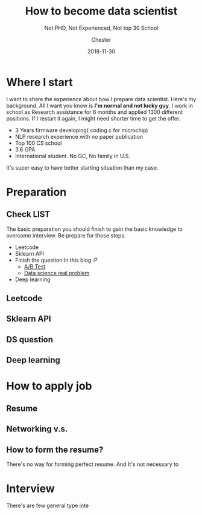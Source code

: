 ﻿---
layout:     post
title:      How to become data scientist
subtitle:   Not PHD, Not Experienced, Not top 30 School
date:       2018-11-30
author:    Chester
header-img: img/failure.jpg
catalog: true
tags:
    - Job
---
# Where I start
I want to share the experience about how I prepare data scientist. Here's my background. All I want you know is **I'm normal and not lucky guy**. I work in school as Research assistance for 6 months and applied 1300 different positions. If I restart it again, I might need shorter time to get the offer.

 - 3 Years firmware developing( coding c for microchip)
 - NLP research experience with no paper publication
 - Top 100 CS school
 - 3.6 GPA 
 - International student. No GC, No family in U.S.
 
 It's super easy to have better starting situation than my case.
 
# Preparation


## Check LIST
The basic preparation you should finish to gain the basic knowledge to overcome interview. Be prepare for those steps. 
- Leetcode 
- Sklearn API
- Finish the question In this blog :P
	- [A/B Test](https://chesterhsieh.github.io/2018/11/09/ABTest/)
	- [Data science real problem](https://chesterhsieh.github.io/2018/11/20/DS-Question-Collection/)
- Deep learning

## Leetcode
## Sklearn API
## DS question
## Deep learning

# How to apply job
## Resume 

## Networking v.s.


## How to form the resume?
There's no way for forming perfect resume. And It's not necessary to 

# Interview 
There's are few general type inte

<!--stackedit_data:
eyJoaXN0b3J5IjpbMTMzNTI3NDI1NywxMzIzOTk2NDI3LDE5OT
U3NjQ4MTMsLTgyNzY4Njc3M119
-->